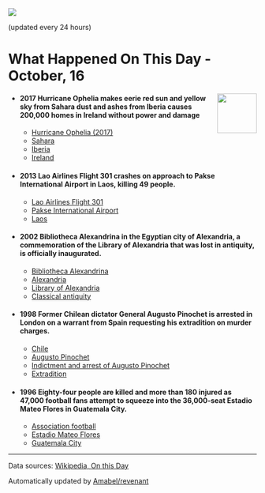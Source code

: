 <img src="https://img.shields.io/badge/last%20updated%20at-2020--10--16%2000%3A13%20(UTC)-brightgreen?style=for-the-badge">

(updated every 24 hours)

# What Happened On This Day - October, 16

<img align="right" src="https://user-images.githubusercontent.com/12688422/87848414-3e9d0800-c91b-11ea-84df-7ebcb2c52b8d.png" width="80px">

- #### 2017 Hurricane Ophelia makes eerie red sun and yellow sky from Sahara dust and ashes from Iberia causes 200,000 homes in Ireland without power and damage

  - [Hurricane Ophelia (2017)](https://wikipedia.org/wiki/Hurricane_Ophelia_(2017))
  - [Sahara](https://wikipedia.org/wiki/Sahara)
  - [Iberia](https://wikipedia.org/wiki/Iberia)
  - [Ireland](https://wikipedia.org/wiki/Ireland)

- #### 2013 Lao Airlines Flight 301 crashes on approach to Pakse International Airport in Laos, killing 49 people.

  - [Lao Airlines Flight 301](https://wikipedia.org/wiki/Lao_Airlines_Flight_301)
  - [Pakse International Airport](https://wikipedia.org/wiki/Pakse_International_Airport)
  - [Laos](https://wikipedia.org/wiki/Laos)

- #### 2002 Bibliotheca Alexandrina in the Egyptian city of Alexandria, a commemoration of the Library of Alexandria that was lost in antiquity, is officially inaugurated.

  - [Bibliotheca Alexandrina](https://wikipedia.org/wiki/Bibliotheca_Alexandrina)
  - [Alexandria](https://wikipedia.org/wiki/Alexandria)
  - [Library of Alexandria](https://wikipedia.org/wiki/Library_of_Alexandria)
  - [Classical antiquity](https://wikipedia.org/wiki/Classical_antiquity)

- #### 1998 Former Chilean dictator General Augusto Pinochet is arrested in London on a warrant from Spain requesting his extradition on murder charges.

  - [Chile](https://wikipedia.org/wiki/Chile)
  - [Augusto Pinochet](https://wikipedia.org/wiki/Augusto_Pinochet)
  - [Indictment and arrest of Augusto Pinochet](https://wikipedia.org/wiki/Indictment_and_arrest_of_Augusto_Pinochet)
  - [Extradition](https://wikipedia.org/wiki/Extradition)

- #### 1996 Eighty-four people are killed and more than 180 injured as 47,000 football fans attempt to squeeze into the 36,000-seat Estadio Mateo Flores in Guatemala City.

  - [Association football](https://wikipedia.org/wiki/Association_football)
  - [Estadio Mateo Flores](https://wikipedia.org/wiki/Estadio_Mateo_Flores)
  - [Guatemala City](https://wikipedia.org/wiki/Guatemala_City)
---

Data sources: [Wikipedia, On this Day](https://byabbe.se/on-this-day/)

Automatically updated by [Amabel/revenant](https://github.com/Amabel/revenant)